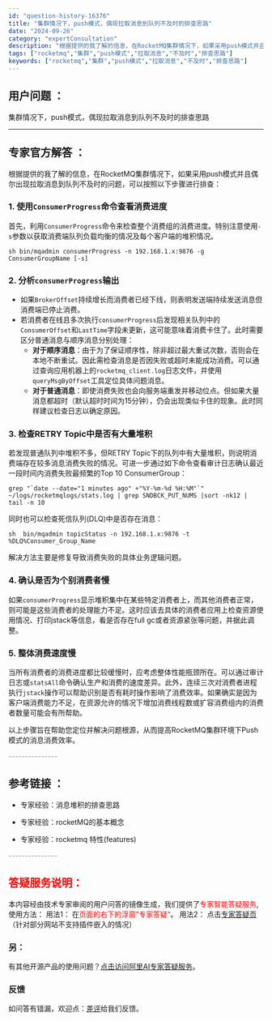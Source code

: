 ```yaml
---
id: "question-history-16376"
title: "集群情况下，push模式，偶现拉取消息到队列不及时的排查思路"
date: "2024-09-26"
category: "expertConsultation"
description: "根据提供的我了解的信息，在RocketMQ集群情况下，如果采用push模式并且偶尔出现拉取消息到队列不及时的问题，可以按照以下步骤进行排查：### 1. 使用`ConsumerProgress`命令查看消费进度首先，利用`ConsumerProgress`命令来检查整个消费组的消费进度。特别注意使用"
tags: ["rocketmq","集群","push模式","拉取消息","不及时","排查思路"]
keywords: ["rocketmq","集群","push模式","拉取消息","不及时","排查思路"]
---
```


## 用户问题 ： 
 集群情况下，push模式，偶现拉取消息到队列不及时的排查思路  

---------------
## 专家官方解答 ：

根据提供的我了解的信息，在RocketMQ集群情况下，如果采用push模式并且偶尔出现拉取消息到队列不及时的问题，可以按照以下步骤进行排查：

### 1. 使用`ConsumerProgress`命令查看消费进度
首先，利用`ConsumerProgress`命令来检查整个消费组的消费进度。特别注意使用`-s`参数以获取消费端队列负载均衡的情况及每个客户端的堆积情况。

```shell
sh bin/mqadmin consumerProgress -n 192.168.1.x:9876 -g ConsumerGroupName [-s]
```

### 2. 分析`consumerProgress`输出
- 如果`BrokerOffset`持续增长而消费者已经下线，则表明发送端持续发送消息但消费端已停止消费。
- 若消费者在线且多次执行`consumerProgress`后发现相关队列中的`ConsumerOffset`和`LastTime`字段未更新，这可能意味着消费卡住了。此时需要区分普通消息与顺序消息分别处理：
  - **对于顺序消息**：由于为了保证顺序性，除非超过最大重试次数，否则会在本地不断重试。因此需检查消息是否因失败或超时未能成功消费。可以通过查询应用机器上的`rocketmq_client.log`日志文件，并使用`queryMsgByOffset`工具定位具体问题消息。
  - **对于普通消息**：即使消费失败也会向服务端重发并移动位点。但如果大量消息都超时（默认超时时间为15分钟），仍会出现类似卡住的现象。此时同样建议检查日志以确定原因。

### 3. 检查RETRY Topic中是否有大量堆积
若发现普通队列中堆积不多，但RETRY Topic下的队列中有大量堆积，则说明消费端存在较多消息消费失败的情况。可进一步通过如下命令查看审计日志确认最近一段时间内消费失败最频繁的Top 10 ConsumerGroup：
```shell
grep "`date --date="1 minutes ago" +"%Y-%m-%d %H:%M"`" ~/logs/rocketmqlogs/stats.log | grep SNDBCK_PUT_NUMS |sort -nk12 | tail -n 10
```
同时也可以检查死信队列(DLQ)中是否存在消息：
```shell
sh  bin/mqadmin topicStatus -n 192.168.1.x:9876 -t %DLQ%Consumer_Group_Name
```
解决方法主要是修复导致消费失败的具体业务逻辑问题。

### 4. 确认是否为个别消费者慢
如果`consumerProgress`显示堆积集中在某些特定消费者上，而其他消费者正常，则可能是这些消费者的处理能力不足。这时应该去具体的消费者应用上检查资源使用情况、打印jstack等信息，看是否存在full gc或者资源紧张等问题，并据此调整。

### 5. 整体消费速度慢
当所有消费者的消费进度都比较缓慢时，应考虑整体性能瓶颈所在。可以通过审计日志或`statsAll`命令确认生产和消费的速度差异。此外，连续三次对消费者进程执行`jstack`操作可以帮助识别是否有耗时操作影响了消费效率。如果确实是因为客户端消费能力不足，在资源允许的情况下增加消费线程数或扩容消费组内的消费者数量可能会有所帮助。

以上步骤旨在帮助您定位并解决问题根源，从而提高RocketMQ集群环境下Push模式的消息消费效率。


<font color="#949494">---------------</font> 


## 参考链接 ：

* 专家经验：消息堆积的排查思路 
 
 * 专家经验：rocketMQ的基本概念 
 
 * 专家经验：rocketmq  特性(features) 


 <font color="#949494">---------------</font> 
 


## <font color="#FF0000">答疑服务说明：</font> 

本内容经由技术专家审阅的用户问答的镜像生成，我们提供了<font color="#FF0000">专家智能答疑服务</font>,使用方法：
用法1： 在<font color="#FF0000">页面的右下的浮窗”专家答疑“</font>。
用法2： 点击[专家答疑页](https://answer.opensource.alibaba.com/docs/intro)（针对部分网站不支持插件嵌入的情况）
### 另：


有其他开源产品的使用问题？[点击访问阿里AI专家答疑服务](https://answer.opensource.alibaba.com/docs/intro)。
### 反馈
如问答有错漏，欢迎点：[差评](https://ai.nacos.io/user/feedbackByEnhancerGradePOJOID?enhancerGradePOJOId=17221)给我们反馈。
